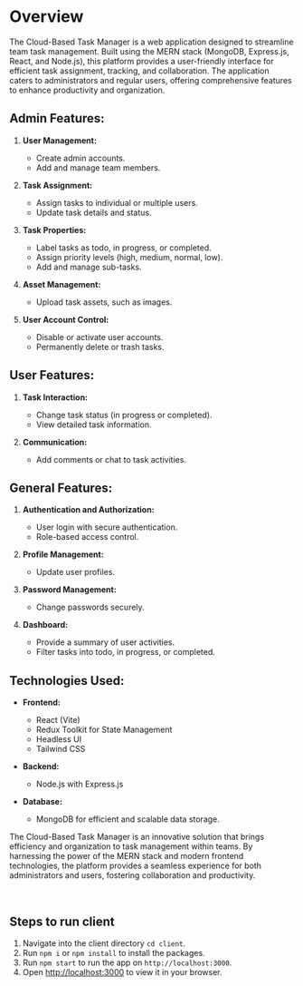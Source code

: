 # Overview
The Cloud-Based Task Manager is a web application designed to streamline team task management. Built using the MERN stack (MongoDB, Express.js, React, and Node.js), this platform provides a user-friendly interface for efficient task assignment, tracking, and collaboration. The application caters to administrators and regular users, offering comprehensive features to enhance productivity and organization.



### 
## **Admin Features:**
1. **User Management:**
    - Create admin accounts.
    - Add and manage team members.

2. **Task Assignment:**
    - Assign tasks to individual or multiple users.
    - Update task details and status.

3. **Task Properties:**
    - Label tasks as todo, in progress, or completed.
    - Assign priority levels (high, medium, normal, low).
    - Add and manage sub-tasks.

4. **Asset Management:**
    - Upload task assets, such as images.

5. **User Account Control:**
    - Disable or activate user accounts.
    - Permanently delete or trash tasks.


## **User Features:**
1. **Task Interaction:**
    - Change task status (in progress or completed).
    - View detailed task information.

2. **Communication:**
    - Add comments or chat to task activities.


## **General Features:**
1. **Authentication and Authorization:**
    - User login with secure authentication.
    - Role-based access control.

2. **Profile Management:**
    - Update user profiles.

3. **Password Management:**
    - Change passwords securely.

4. **Dashboard:**
    - Provide a summary of user activities.
    - Filter tasks into todo, in progress, or completed.




## **Technologies Used:**
- **Frontend:**
    - React (Vite)
    - Redux Toolkit for State Management
    - Headless UI
    - Tailwind CSS


- **Backend:**
    - Node.js with Express.js
    
- **Database:**
    - MongoDB for efficient and scalable data storage.


The Cloud-Based Task Manager is an innovative solution that brings efficiency and organization to task management within teams. By harnessing the power of the MERN stack and modern frontend technologies, the platform provides a seamless experience for both administrators and users, fostering collaboration and productivity.

&nbsp;


## Steps to run client

1. Navigate into the client directory `cd client`.
2. Run `npm i` or `npm install` to install the packages.
3. Run `npm start` to run the app on `http://localhost:3000`.
4. Open [http://localhost:3000](http://localhost:3000) to view it in your browser.



&nbsp;
